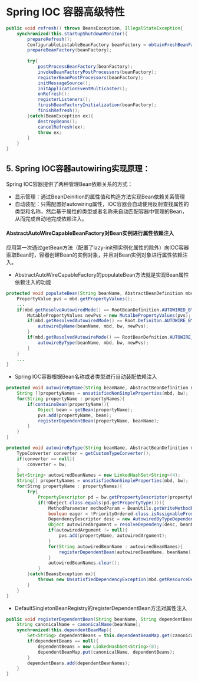 # Spring IOC 容器高级特性



```java
public void refresh() throws BeansException, IllegalStateException{
	synchronized(this.startupShutdownMonitor){
		prepareRefresh();
		ConfigurableListableBeanFactory beanFactory = obtainFreshBeanFactory();
		prepareBeanFactory(beanFactory);
		
		try{
			postProcessBeanFactory(beanFactory);
			invokeBeanFactoryPostProcessors(beanFactory);
			registerBeanPostProcessors(beanFactory);
			initMessageSource();
			initApplicationEventMulticaster();
			onRefresh();
			registerListeners();
			finishBeanFactoryInitialization(beanFactory);
			finishRefresh();
		}catch(BeanException ex){
			destroyBeans();
			cancelRefresh(ex);
			throw ex;
		}
	}
}
```



## 5. Spring IOC容器autowiring实现原理：

Spring IOC容器提供了两种管理Bean依赖关系的方式：

- 显示管理：通过BeanDeinition的属性值和构造方法实现Bean依赖关系管理
- 自动装配：只需配置好autowiring属性，IOC容器会自动使用反射查找属性的类型和名称，然后基于属性的类型或者名称来自动匹配容器中管理的Bean，从而完成自动地完成依赖注入。

#### AbstractAutoWireCapableBeanFactory对Bean实例进行属性依赖注入

应用第一次通过getBean方法（配置了lazy-init预实例化属性的除外）向IOC容器索取Bean时，容器创建Bean的实例对象，并且对Bean实例对象进行属性依赖注入。

- AbstractAutoWireCapableFactory的populateBean方法就是实现Bean属性依赖注入的功能


```java
protected void populateBean(String beanName, AbstractBeanDefinition mbd, BeanWrapper bw){
	PropertyValue pvs = mbd.getPropertyValues();
	...
	if(mbd.getResolveAutowiredMode() == RootBeanDefinition.AUTOWIRED_BY_NAME || bd.getResolvedAutowiredMode() == RootBeanDefiniton.AUTOWIRE_BY_TYPE){
		MutablePropertyValues newPvs = new MutalbePropertyValues(pvs);
		if(mbd.getResolvedAutowiredMode() == Root.Definiton.AUTOWIRE_BY_NAME){
			autowireByName(beanName, mbd, bw, newPvs);
		}
		if(mbd.getResolvedAutowireMode() == RootBeanDefnition.AUTOWIRE_BY_TYPE){
			autowireByType(beanName, mbd, bw, newPvs);
		}
	}
	...
}	
```

- Spring IOC容器根据Bean名称或者类型进行自动装配依赖注入

```java
protected void autowireByName(String beanName, AbstractBeanDefinition mbd, BeanWrapper bw, MutablePropertyValues pvs){
	String []propertyNames = unsatisfiedNonSimpleProperties(mbd, bw);
	for(String propertyName : propertyNames){
		if(containsBean(propertyName)){
			Object bean = getBean(propertyName);
			pvs.add(propertyName, bean);
			registerDependentBean(propertyName, beanNane);
		}
	}
}

protected void autowireByType(String beanName, AbstractBeanDefinition mbd, BeanWrapper bw, MutablePropertyValues, pvs){
	TypeConverter converter = getCustomTypeConverter();
	if(converter == null){
		converter = bw;
	}
	Set<String> autowiredBeanNames = new LinkedHashSet<String>(4);
	String[] propertyNames = unsatisfiedNonSimpleProperties(mbd, bw);
	for(Strng propertyName : propertyNames){
		try{
			PropertyDescriptor pd = bw.getPropoertyDescriptor(propertyName);
			if(!Obeject.class.equals(pd.getPropertyType())){
				MethodParameter methodParam = BeanUtils.getWriteMethodParameter(pd);
				boolean eager = !PriorityOrdered.class.isAssignableFrom(bw.getWrappedClass());
				DependencyDescriptor desc = new AutowiredByTypeDependencyDescirptor(methodParam, eager);
				Object autowiredArgument = resolveDependeny(desc, beanName, autowiredBeanNames, converter);
				if(autowiredArgument != null){
					pvs.add(propertyName, autowiredArgument);
				}
				for(String autowiredBeanName : autowiredBeanNames){
					registerDependentBean(autowiredBeanName, beanName);
				}
				autowiredBeanNames.clear();
			}
		}catch(BeansException ex){
			throws new UnsatisfiedDependencyException(mbd.getResourceDescriptionn(), beanName, propertyName, ex);
		}
	}
}

```

- DefaultSingletonBeanRegistry的registerDependentBean方法对属性注入

```java
public void registerDependentBean(String beanName, String dependentBeanName){
	String canonicalName = canonicalName(beanName);
	synchronized(this.dependentBeanMap){
		Set<String> dependentBeans = this.dependentBeanMap.get(canonicalName);
		if(dependentBeans == null){
			dependentBeans = new LinkedHashSet<String>(8);
			dependentBeanMap.put(canonicalName, dependentBeans);
		}
		dependentBeans.add(dependentBeanNames);
	}
}
```


